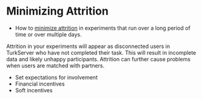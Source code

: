 # Minimizing Attrition

- How to [minimize attrition](attrition.md) in experiments that run over a long 
period of time or over multiple days.

Attrition in your experiments will appear as disconnected users in TurkServer
who have not completed their task. This will result in incomplete data and
likely unhappy participants. Attrition can further cause problems when users are
matched with partners. 

- Set expectations for involvement
- Financial incentives
- Soft incentives 
